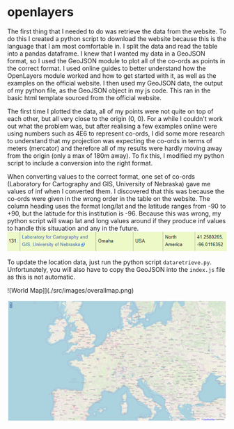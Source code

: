 # openlayers

The first thing that I needed to do was retrieve the data from the website. To do this I created a python script to download the website because this is the language that I am most comfortable in. I split the data and read the table into a pandas dataframe. I knew that I wanted my data in a GeoJSON format, so I used the GeoJSON module to plot all of the co-ords as points in the correct format. 
I used online guides to better understand how the OpenLayers module worked and how to get started with it, as well as the examples on the official website. I then used my GeoJSON data, the output of my python file, as the GeoJSON object in my js code. This ran in the basic html template sourced from the official website.

The first time I plotted the data, all of my points were not quite on top of each other, but all very close to the origin (0, 0). For a while I couldn't work out what the problem was, but after realising a few examples online were using numbers such as 4E6 to represent co-ords, I did some more research to understand that my projection was expecting the co-ords in terms of meters (mercator) and therefore all of my results were hardly moving away from the origin (only a max of 180m away). To fix this, I modified my python script to include a conversion into the right format. 

When converting values to the correct format, one set of co-ords (Laboratory for Cartography and GIS, University of Nebraska) gave me values of inf when I converted them. I discovered that this was because the co-ords were given in the wrong order in the table on the website. The column heading uses the format long/lat and the latitude ranges from -90 to +90, but the latitude for this institution is -96. Because this was wrong, my python script will swap lat and long values around if they produce inf values to handle this situuation and any in the future.
![Incorrect Data](./src/images/incorrect.png)

To update the location data, just run the python script ``dataretrieve.py``. Unfortunately, you will also have to copy the GeoJSON into the ``index.js`` file as this is not automatic.

![World Map]](./src/images/overallmap.png)

![Western Europe](./src/images/westerneurope.png)

